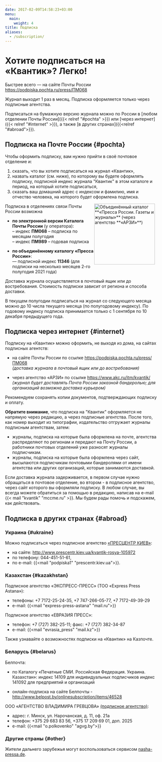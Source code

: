 ```yaml
---
date: 2017-02-09T14:58:23+03:00
menu:
  main:
    weight: 4
title: Подписка
aliases:
  - /subscription/
---
```



# Хотите подписаться на «Квантик»? Легко!

Быстрее всего — на сайте Почты России https://podpiska.pochta.ru/press/ПМ068



Журнал выходит 1 раз в месяц.
Подписка оформляется только через подписные агентства.

Подписаться на бумажную версию журнала можно по России
в [любом отделении Почты России]({{< relref "#pochta" >}})
или [через интернет]({{< relref "#internet" >}}), а также [в других странах]({{<relref "#abroad">}}).


## Подписка на Почте России {#pochta}

Чтобы оформить подписку, вам нужно прийти в своё почтовое отделение и:

1. сказать, что вы хотите подписаться на журнал «Квантик»,
2. назвать каталог (см. ниже), по которому вы будете оформлять подписку, подписной индекс журнала "Квантик" в этом каталоге и период, на который хотите подписаться,
3. сказать ваш домашний адрес с индексом и фамилию, имя и отчество человека, на которого будет оформлена подписка.


<img src="ARZI2021-1.jpg" alt="Объединённый каталог **«Пресса России. Газеты и журналы»** (через агентство **«АРЗИ»**)" style="height:200px;float:right;margin-right:10px;">

Подписка в отделениях связи Почты России возможна

* **по электронной версии Каталога Почты России** (у оператора):  
    – индекс **ПМ068** – подписка по месяцам полугодия  
    – индекс **ПМ989** – годовая подписка

* **по объединённому каталогу «Пресса России»**:  
    — подписной индекс **11346** (для подписки на несколько месяцев 2-го полугодия 2021 года)

Доставка журнала осуществляется в почтовый ящик или до востребования. Стоимость подписки зависит от региона и способа доставки.


В текущем полугодии подписаться на журнал со следующего месяца можно до 10 числа текущего месяца (по полугодовому индексу).
По годовому индексу подписка принимается только с 1 сентября по 10  декабря предыдущего года. 



## Подписка через интернет {#internet}

Подписку на «Квантик» можно оформить, не выходя из дома, на сайтах подписных агентств:

- на сайте Почты России по ссылке https://podpiska.pochta.ru/press/ПМ068  
*(доставка журнала в почтовый ящик или до востребования)*

- через агентство «АРЗИ» по ссылке https://www.akc.ru/itm/kvantik/  
*(журнал будет доставлять Почта России заказной бандеролью; для организаций возможна доставка курьером)*

Рекомендуем сохранять копии документов, подтверждающих подписку и оплату.

**Обратите внимание**, что подписка на "Квантик" оформляется не напрямую через редакцию, а через подписные агентства.  После того, как номер выходит из типографии, издательство отгружает журналы подписным агентствам, затем:

- журналы, подписка на которые была оформлена на почте, агентства распределяют по регионам и передают на Почту России, а работники почтовых отделений уже разносят журналы подписчикам. 
- журналы, подписка на которые была оформлена через сайт, высылаются подписчикам почтовыми бандеролями от имени агентства или других организаций, которые занимаются доставкой.
 
Если доставка журнала задерживается, в первом случае нужно обращаться в почтовое отделение, во втором - в подписное агентство, через сайт которого вы оформляли подписку.
В любом случае, вы всегда можете обратиться за помощью в редакцию, написав на e-mail  {{< mail "kvantik" "mccme.ru" >}}. Мы будем рады помочь и подскажем, как действовать.

## Подписка в других странах {#abroad}

### Украина {#ukraine}

Можно подписаться через подписное агентство [«ПРЕСЦЕНТР КИЕВ»](http://www.prescentr.kiev.ua):

- на сайте: http://www.prescentr.kiev.ua/kvantik-rosya-105972
- по телефону: 044-451-51-61,
- по e-mail: {{<mail "podpiska1" "prescentr.kiev.ua">}}.

### Казахстан {#kazakhstan}
Подписное агентство «ЭКСПРЕСС-ПРЕСС» (ТОО «Express Press Astana»):

- телефоны: +7 7172-25-24-35, +7 747-266-05-77, +7 7172-49-39-29  
- e-mail: {{<mail "express-press-astana" "mail.ru">}}

Подписное агентство «ЕВРАЗИЯ ПРЕСС»:

- телефон: +7 (727) 382-25-11; факс: +7 (727) 382-34-87  
- е-mail: {{<mail "evrasia_press" "mail.kz">}}

Также узнавайте о возможностях подписки на «Квантик»
на Казпочте.

### Беларусь {#belarus}
Белпочта:

- по Каталогу «Печатные СМИ. Российская Федерация. Украина. Казахстан»:
 индекс 14109 для индивидуальных подписчиков
 индекс 141092 для предприятий и организаций

- онлайн-подписка на сайте Белпочты - http://www.belpost.by/onlinesubscription/items/46528

ООО «АГЕНТСТВО ВЛАДИМИРА ГРЕВЦОВА» [(подписное агентство)](http://www.smi.by):

- адрес: г. Минск, ул. Нарочанская, д. 11, оф. 21а
- телефон: +375 29 683 83 56, +375 17 209 69 01, доп. 2025
- e-mail: {{<mail "o.polkovenko" "agvg.by">}} 


### Другие страны {#other}

Жители дальнего зарубежья могут воспользоваться сервисом [nasha-pressa.de](http://nasha-pressa.de/index.php?com=items&task=show&item=4246).





